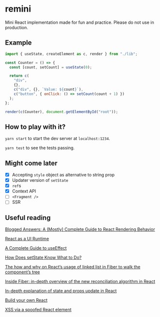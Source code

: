 # remini

Mini React implementation made for fun and practice. Please do not use in production.

## Example

```js
import { useState, createElement as c, render } from "./lib";

const Counter = () => {
  const [count, setCount] = useState(0);

  return c(
    "div",
    {},
    c("div", {}, `Value: ${count}`),
    c("button", { onClick: () => setCount(count + 1) })
  );
};

render(c(Counter), document.getElementById("root"));
```

## How to play with it?

`yarn start` to start the dev server at `localhost:1234`.

`yarn test` to see the tests passing.

## Might come later
- [x] Accepting `style` object as alternative to string prop
- [x] Updater version of `setState`
- [x] `ref`s
- [x] Context API
- [ ] `<Fragment />`
- [ ] SSR

## Useful reading

[Blogged Answers: A (Mostly) Complete Guide to React Rendering Behavior](https://blog.isquaredsoftware.com/2020/05/blogged-answers-a-mostly-complete-guide-to-react-rendering-behavior/)

[React as a UI Runtime
](https://overreacted.io/react-as-a-ui-runtime/)

[A Complete Guide to useEffect](https://overreacted.io/a-complete-guide-to-useeffect)

[How Does setState Know What to Do?
](https://overreacted.io/how-does-setstate-know-what-to-do/)

[The how and why on React’s usage of linked list in Fiber to walk the component’s tree](https://indepth.dev/posts/1007/the-how-and-why-on-reacts-usage-of-linked-list-in-fiber-to-walk-the-components-tree)

[Inside Fiber: in-depth overview of the new reconciliation algorithm in React](https://indepth.dev/posts/1008/inside-fiber-in-depth-overview-of-the-new-reconciliation-algorithm-in-react)

[In-depth explanation of state and props update in React
](https://indepth.dev/posts/1009/in-depth-explanation-of-state-and-props-update-in-react)

[Build your own React](https://pomb.us/build-your-own-react/)

[XSS via a spoofed React element](http://danlec.com/blog/xss-via-a-spoofed-react-element)
